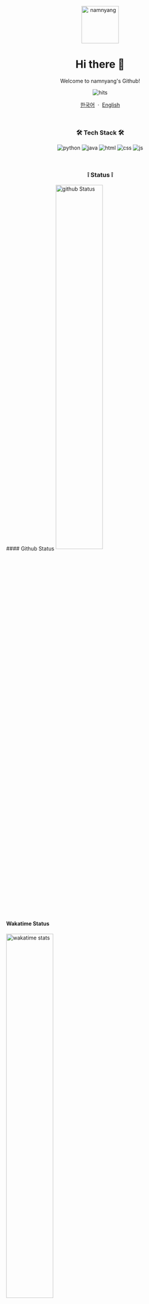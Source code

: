 <p align="center">
  <img width="100px" src="https://namnyang.live/assets/img/sample/d.png" align="center" alt="namnyang" />
  <h1 align="center">Hi there 🎉</h2>
  <p align="center">Welcome to namnyang's Github!</p>
</p>

<p align="center">
  <img src="https://hits.seeyoufarm.com/api/count/incr/badge.svg?url=https%3A%2F%2Fgithub.com%2Fnamnyang&count_bg=%230A95FF&title_bg=%23555555&icon=github.svg&icon_color=%23E7E7E7&title=Hits&edge_flat=false" alt="hits"/>
</p>

<p align="center">
  <a href="/README_KR.md">한국어</a>
    &nbsp;·&nbsp;
  <a href="/README.md">English</a>
</p>

<br>

<h3 align="center">🛠 Tech Stack 🛠</h3>

<p align="center">
  <img src="https://img.shields.io/badge/Python-3776AB?style=flat-square&logoColor=white&logo=Python" alt="python"/>
  <img src="https://img.shields.io/badge/Java-007396?style=flat-square&logoColor=white&logo=Java" alt="java"/>
  <img src="https://img.shields.io/badge/HTML-E34F26?style=flat-square&logoColor=white&logo=HTML5" alt="html"/>
  <img src="https://img.shields.io/badge/CSS-1572B6?style=flat-square&logoColor=white&logo=CSS3" alt="css"/>
  <img src="https://img.shields.io/badge/JS-F7DF1E?style=flat-square&logoColor=white&logo=JavaScript" alt="js"/>
</p>

<br>

<h3 align="center"> ❕ Status ❕ </h3>
#### Github Status
<img align="center" width="50%" src="https://github-readme-stats.vercel.app/api?username=namnyang&show_icons=true&count_private=true&theme=gotham&bg_color=0D1117" alt="github Status">

#### Wakatime Status
<img align="center" width="50%" src="https://github-readme-stats.vercel.app/api/wakatime?username=namnyang&theme=gotham&bg_color=0D1117" alt="wakatime stats">

#### Top Language
<img align="center" width="50%" src="https://github-readme-stats.vercel.app/api/top-langs/?username=namnyang&langs_count=100&theme=gotham&layout=compact&bg_color=0D1117" alt="top Language">

## Links
- [Discord](https://discord.com/users/690148325604720660)
- [Email](mailto:namnyang0510@gmail.com)
- [Web](https://namnyang.live)
